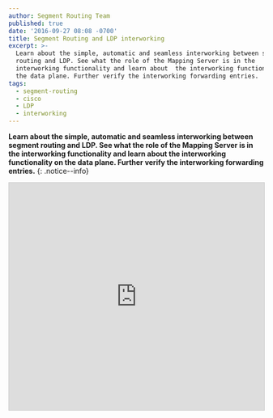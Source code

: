 ```yaml
---
author: Segment Routing Team
published: true
date: '2016-09-27 08:08 -0700'
title: Segment Routing and LDP interworking
excerpt: >-
  Learn about the simple, automatic and seamless interworking between segment
  routing and LDP. See what the role of the Mapping Server is in the
  interworking functionality and learn about  the interworking functionality on
  the data plane. Further verify the interworking forwarding entries.
tags:
  - segment-routing
  - cisco
  - LDP
  - interworking
---
```


**Learn about the simple, automatic and seamless interworking between segment routing and LDP. See what the role of the Mapping Server is in the interworking functionality and learn about  the interworking functionality on the data plane. Further verify the interworking forwarding entries.**
{: .notice--info}  


<iframe src="https://app.box.com/embed/preview/stg53uiuybw5zlezyzh7jz3khc9toelq?theme=dark" width="800" height="450" frameborder="0" marginwidth="0" marginheight="0" scrolling="no" style="border:1px solid #CCC; border-width:1px; margin-bottom:5px; max-width: 100%;" allowfullscreen webkitallowfullscreen msallowfullscreen></iframe> 